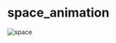 # space_animation

![space](https://user-images.githubusercontent.com/52391780/142805542-e2b8b7be-33a6-48ea-b9b3-563a56cdb503.gif)
